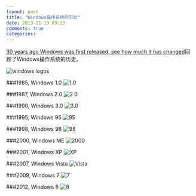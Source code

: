 ```yaml
---
layout: post
title: "Windows操作系统的历史"
date: 2013-11-19 09:23
comments: true
categories: 
---
```


[30 years ago Windows was first released, see how much it has changed](http://winsource.com/2013/11/12/windows-through-the-years/)回顾了Windows操作系统的历史。

![windows logos](https://raw.github.com/fresky/fresky.github.io/source/images/windowslogos.png)

###1985, Windows 1.0
![1.0](https://raw.github.com/fresky/fresky.github.io/source/images/windows1.0.png)

###1987, Windows 2.0
![2.0](https://raw.github.com/fresky/fresky.github.io/source/images/windows2.0.png)

###1990, Windows 3.0
![3.0](https://raw.github.com/fresky/fresky.github.io/source/images/windows3.0.png)

###1995, Windows 95
![95](https://raw.github.com/fresky/fresky.github.io/source/images/Windows95.png)

###1998, Windows 98
![98](https://raw.github.com/fresky/fresky.github.io/source/images/Win98.png)

###2000, Windows ME
![2000](https://raw.github.com/fresky/fresky.github.io/source/images/windowsme.gif)

###2001, Windows XP
![XP](https://raw.github.com/fresky/fresky.github.io/source/images/windowsxp.png)

###2007, Windows Vista
![Vista](https://raw.github.com/fresky/fresky.github.io/source/images/windowsvista.png)

###2009, Windows 7
![7](https://raw.github.com/fresky/fresky.github.io/source/images/windows7.jpg)

###2012, Windows 8
![8](https://raw.github.com/fresky/fresky.github.io/source/images/windows8.jpg)